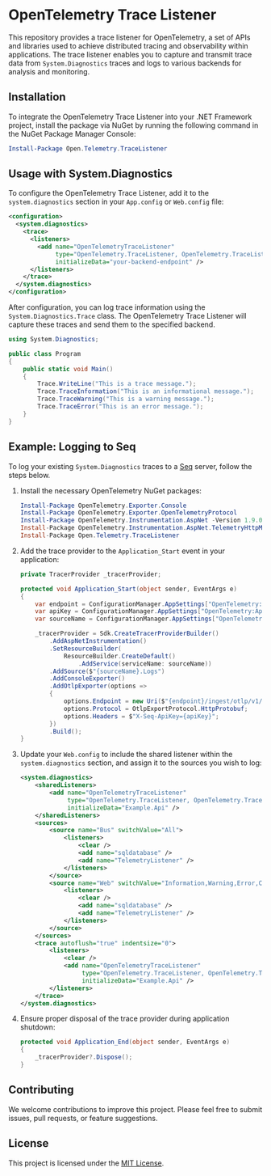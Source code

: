 
# OpenTelemetry Trace Listener

This repository provides a trace listener for OpenTelemetry, a set of APIs and libraries used to achieve distributed tracing and observability within applications. The trace listener enables you to capture and transmit trace data from `System.Diagnostics` traces and logs to various backends for analysis and monitoring.

## Installation

To integrate the OpenTelemetry Trace Listener into your .NET Framework project, install the package via NuGet by running the following command in the NuGet Package Manager Console:

```powershell
Install-Package Open.Telemetry.TraceListener
```

## Usage with System.Diagnostics

To configure the OpenTelemetry Trace Listener, add it to the `system.diagnostics` section in your `App.config` or `Web.config` file:

```xml
<configuration>
  <system.diagnostics>
    <trace>
      <listeners>
        <add name="OpenTelemetryTraceListener"
             type="OpenTelemetry.TraceListener, OpenTelemetry.TraceListener"
             initializeData="your-backend-endpoint" />
      </listeners>
    </trace>
  </system.diagnostics>
</configuration>
```

After configuration, you can log trace information using the `System.Diagnostics.Trace` class. The OpenTelemetry Trace Listener will capture these traces and send them to the specified backend.

```csharp
using System.Diagnostics;

public class Program
{
    public static void Main()
    {
        Trace.WriteLine("This is a trace message.");
        Trace.TraceInformation("This is an informational message.");
        Trace.TraceWarning("This is a warning message.");
        Trace.TraceError("This is an error message.");
    }
}
```

## Example: Logging to Seq

To log your existing `System.Diagnostics` traces to a [Seq](https://datalust.co/seq) server, follow the steps below.

1. Install the necessary OpenTelemetry NuGet packages:

   ```powershell
   Install-Package OpenTelemetry.Exporter.Console
   Install-Package OpenTelemetry.Exporter.OpenTelemetryProtocol
   Install-Package OpenTelemetry.Instrumentation.AspNet -Version 1.9.0-beta.1
   Install-Package OpenTelemetry.Instrumentation.AspNet.TelemetryHttpModule -Version 1.9.0-beta.1
   Install-Package Open.Telemetry.TraceListener
   ```

2. Add the trace provider to the `Application_Start` event in your application:

   ```csharp
   private TracerProvider _tracerProvider;

   protected void Application_Start(object sender, EventArgs e)
   {
       var endpoint = ConfigurationManager.AppSettings["OpenTelemetry:EndPoint"] ?? "http://localhost:5341";
       var apiKey = ConfigurationManager.AppSettings["OpenTelemetry:ApiKey"] ?? "";
       var sourceName = ConfigurationManager.AppSettings["OpenTelemetry:SourceName"] ?? "Web";

       _tracerProvider = Sdk.CreateTracerProviderBuilder()
           .AddAspNetInstrumentation()
           .SetResourceBuilder(
               ResourceBuilder.CreateDefault()
                   .AddService(serviceName: sourceName))
           .AddSource($"{sourceName}.Logs")
           .AddConsoleExporter()
           .AddOtlpExporter(options =>
           {
               options.Endpoint = new Uri($"{endpoint}/ingest/otlp/v1/traces");
               options.Protocol = OtlpExportProtocol.HttpProtobuf;
               options.Headers = $"X-Seq-ApiKey={apiKey}";
           })
           .Build();
   }
   ```

3. Update your `Web.config` to include the shared listener within the `system.diagnostics` section, and assign it to the sources you wish to log:

   ```xml
   <system.diagnostics>
       <sharedListeners>
           <add name="OpenTelemetryTraceListener"
                type="OpenTelemetry.TraceListener, OpenTelemetry.TraceListener"
                initializeData="Example.Api" />
       </sharedListeners>
       <sources>
           <source name="Bus" switchValue="All">
               <listeners>
                   <clear />
                   <add name="sqldatabase" />
                   <add name="TelemetryListener" />
               </listeners>
           </source>
           <source name="Web" switchValue="Information,Warning,Error,Critical">
               <listeners>
                   <clear />
                   <add name="sqldatabase" />
                   <add name="TelemetryListener" />
               </listeners>
           </source>
       </sources>
       <trace autoflush="true" indentsize="0">
           <listeners>
               <clear />
               <add name="OpenTelemetryTraceListener"
                    type="OpenTelemetry.TraceListener, OpenTelemetry.TraceListener"
                    initializeData="Example.Api" />
           </listeners>
       </trace>
   </system.diagnostics>
   ```

4. Ensure proper disposal of the trace provider during application shutdown:

   ```csharp
   protected void Application_End(object sender, EventArgs e)
   {
       _tracerProvider?.Dispose();
   }
   ```

## Contributing

We welcome contributions to improve this project. Please feel free to submit issues, pull requests, or feature suggestions.

## License

This project is licensed under the [MIT License](LICENSE).
